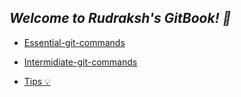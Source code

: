 ## *Welcome to Rudraksh's GitBook! 📖*

- [Essential-git-commands](/essential-git-commands.md)

- [Intermidiate-git-commands](/essential-git-commands.md)

- [Tips 💡](/tips.md)